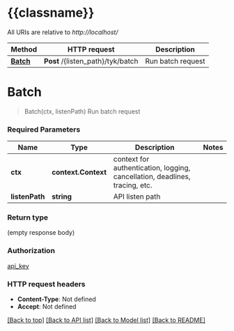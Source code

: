# {{classname}}

All URIs are relative to *http://localhost/*

Method | HTTP request | Description
------------- | ------------- | -------------
[**Batch**](BatchRequestsApi.md#Batch) | **Post** /{listen_path}/tyk/batch | Run batch request

# **Batch**
> Batch(ctx, listenPath)
Run batch request

### Required Parameters

Name | Type | Description  | Notes
------------- | ------------- | ------------- | -------------
 **ctx** | **context.Context** | context for authentication, logging, cancellation, deadlines, tracing, etc.
  **listenPath** | **string**| API listen path | 

### Return type

 (empty response body)

### Authorization

[api_key](../README.md#api_key)

### HTTP request headers

 - **Content-Type**: Not defined
 - **Accept**: Not defined

[[Back to top]](#) [[Back to API list]](../README.md#documentation-for-api-endpoints) [[Back to Model list]](../README.md#documentation-for-models) [[Back to README]](../README.md)

